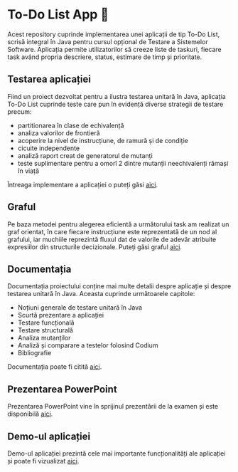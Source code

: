 # To-Do List App 📝

Acest repository cuprinde implementarea unei aplicații de tip To-Do List, scrisă integral în Java pentru cursul opțional de Testare a Sistemelor Software. Aplicația permite utilizatorilor să creeze liste de taskuri, fiecare task având propria descriere, status, estimare de timp și prioritate.

## Testarea aplicației

Fiind un proiect dezvoltat pentru a ilustra testarea unitară în Java, aplicația To-Do List cuprinde teste care pun în evidență diverse strategii de testare precum: 
  - partitionarea în clase de echivalență
  - analiza valorilor de frontieră
  - acoperire la nivel de instrucțiune, de ramură și de condiție
  - cicuite independente
  - analiză raport creat de generatorul de mutanți
  - teste suplimentare pentru a omorî 2 dintre mutanții neechivalenți rămași în viață

Întreaga implementare a aplicației o puteți găsi [aici](https://github.com/CoCodrilo1710/Proiect_TSS/tree/main/todo).

## Graful 

Pe baza metodei pentru alegerea eficientă a următorului task am realizat un graf orientat, în care fiecare instrucțiune este reprezentată de un nod al grafului, iar muchiile reprezintă fluxul dat de valorile de adevăr atribuite expresiilor din structurile decizionale. Puteți găsi graful [aici](https://github.com/CoCodrilo1710/Proiect_TSS/tree/main/Graf%20orientat).

## Documentația 
Documentația proiectului conține mai multe detalii despre aplicație și despre testarea unitară în Java. Aceasta cuprinde următoarele capitole:
  - Noțiuni generale de testare unitară în Java
  - Scurtă prezentare a aplicației
  - Testare funcțională
  - Testare structurală
  - Analiza mutanților
  - Analiză și comparare a testelor folosind Codium
  - Bibliografie
    
Documentația poate fi citită [aici]().

## Prezentarea PowerPoint
Prezentarea PowerPoint vine în sprijinul prezentării de la examen și este disponibilă [aici]().

## Demo-ul aplicației 
Demo-ul aplicației prezintă cele mai importante funcționalități ale aplicației și poate fi vizualizat [aici](https://youtu.be/b8ghqzlam2Q).

